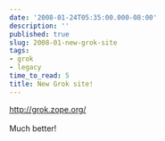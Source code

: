 ```yaml
---
date: '2008-01-24T05:35:00.000-08:00'
description: ''
published: true
slug: 2008-01-new-grok-site
tags:
- grok
- legacy
time_to_read: 5
title: New Grok site!
---
```


<a href="http://grok.zope.org/">http://grok.zope.org/</a><br /><br />Much better!
